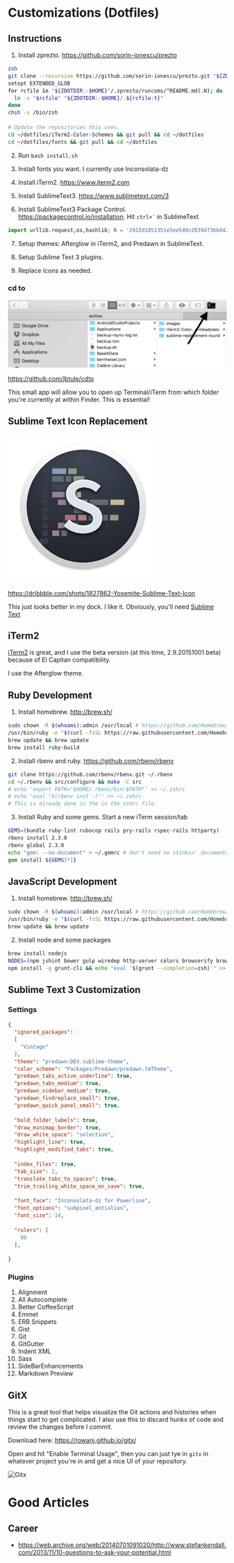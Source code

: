 # Customizations (Dotfiles)

## Instructions

1. Install zprezto. https://github.com/sorin-ionescu/prezto
  ```bash
  zsh
  git clone --recursive https://github.com/sorin-ionescu/prezto.git "${ZDOTDIR:-$HOME}/.zprezto"
  setopt EXTENDED_GLOB
  for rcfile in "${ZDOTDIR:-$HOME}"/.zprezto/runcoms/^README.md(.N); do
    ln -s "$rcfile" "${ZDOTDIR:-$HOME}/.${rcfile:t}"
  done
  chsh -s /bin/zsh

  # Update the repositories this uses.
  cd ~/dotfiles/iTerm2-Color-Schemes && git pull && cd ~/dotfiles
  cd ~/dotfiles/fonts && git pull && cd ~/dotfiles
  ```

2. Run `bash install.sh`

3. Install fonts you want. I currently use Inconsolata-dz

4. Install iTerm2. https://www.iterm2.com

5. Install SublimeText3. https://www.sublimetext.com/3

6. Install SublimeText3 Package Control. https://packagecontrol.io/installation. Hit `` ctrl+` `` in SublimeText
  ```python
  import urllib.request,os,hashlib; h = '2915d1851351e5ee549c20394736b442' + '8bc59f460fa1548d1514676163dafc88'; pf = 'Package Control.sublime-package'; ipp = sublime.installed_packages_path(); urllib.request.install_opener( urllib.request.build_opener( urllib.request.ProxyHandler()) ); by = urllib.request.urlopen( 'http://packagecontrol.io/' + pf.replace(' ', '%20')).read(); dh = hashlib.sha256(by).hexdigest(); print('Error validating download (got %s instead of %s), please try manual install' % (dh, h)) if dh != h else open(os.path.join( ipp, pf), 'wb' ).write(by)
  ```

7. Setup themes: Afterglow in iTerm2, and Predawn in SublimeText.

8. Setup Sublime Text 3 plugins.

9. Replace icons as needed.

### cd to
![cd to Finder app](images/cd_to.png)

https://github.com/jbtule/cdto

This small app will allow you to open up Terminal/iTerm from which folder you're currently at within Finder. This is essential!

## Sublime Text Icon Replacement
![Sublime Text Icon](images/sublime_text_icon.png)

https://dribbble.com/shots/1827862-Yosemite-Sublime-Text-Icon

This just looks better in my dock. I like it.
Obviously, you'll need [Sublime Text](www.sublimetext.com/3)

## iTerm2
[iTerm2](https://iterm2.com/downloads.html) is great, and I use the beta version (at this time, 2.9.20151001 beta) because of El Capitan compatibility.

I use the Afterglow theme.

## Ruby Development

1. Install homebrew. http://brew.sh/
  ```bash
  sudo chown -R $(whoami):admin /usr/local # https://github.com/Homebrew/homebrew/blob/master/share/doc/homebrew/El_Capitan_and_Homebrew.md
  /usr/bin/ruby -e "$(curl -fsSL https://raw.githubusercontent.com/Homebrew/install/master/install)"
  brew update && brew update
  brew install ruby-build
  ```

2. Install rbenv and ruby. https://github.com/rbenv/rbenv
  ```bash
  git clone https://github.com/rbenv/rbenv.git ~/.rbenv
  cd ~/.rbenv && src/configure && make -C src
  # echo 'export PATH="$HOME/.rbenv/bin:$PATH"' >> ~/.zshrc
  # echo 'eval "$(rbenv init -)"' >> ~/.zshrc
  # This is already done in the in the zshrc file.
  ```

3. Install Ruby and some gems. Start a new iTerm session/tab
  ```bash
  GEMS=(bundle ruby-lint rubocop rails pry-rails rspec-rails httparty)
  rbenv install 2.3.0
  rbenv global 2.3.0
  echo "gem: --no-document" > ~/.gemrc # don't need no stinkin' documentation
  gem install ${GEMS[*]}
  ```

## JavaScript Development
1. Install homebrew. http://brew.sh/

  ```bash
  sudo chown -R $(whoami):admin /usr/local # https://github.com/Homebrew/homebrew/blob/master/share/doc/homebrew/El_Capitan_and_Homebrew.md
  /usr/bin/ruby -e "$(curl -fsSL https://raw.githubusercontent.com/Homebrew/install/master/install)"
  brew update && brew update
  ```

2. Install node and some packages

  ```bash
  brew install nodejs
  NODES=(npm jshint bower gulp wiredep http-server colors browserify browser-sync yo)
  npm install -g grunt-cli && echo "eval '$(grunt --completion=zsh)'" >> ~/.zshrc
  ```

## Sublime Text 3 Customization
### Settings
```json
{
  "ignored_packages":
  [
    "Vintage"
  ],
  "theme": "predawn-DEV.sublime-theme",
  "color_scheme": "Packages/Predawn/predawn.tmTheme",
  "predawn_tabs_active_underline": true,
  "predawn_tabs_medium": true,
  "predawn_sidebar_medium": true,
  "predawn_findreplace_small": true,
  "predawn_quick_panel_small": true,

  "bold_folder_labels": true,
  "draw_minimap_border": true,
  "draw_white_space": "selection",
  "highlight_line": true,
  "highlight_modified_tabs": true,
  
  "index_files": true,
  "tab_size": 2,
  "translate_tabs_to_spaces": true,
  "trim_trailing_white_space_on_save": true,

  "font_face": "Inconsolata-dz for Powerline",
  "font_options": "subpixel_antialias",
  "font_size": 14,

  "rulers": [
    80
  ],

}
```

### Plugins
1. Alignment
2. All Autocomplete
3. Better CoffeeScript
4. Emmet
5. ERB Snippets
6. Gist
7. Git
8. GitGutter
9. Indent XML
10. Sass
11. SideBarEnhancements
12. Markdown Preview


## GitX
This is a great tool that helps visualize the Git actions and histories when things start to get complicated. I also use this to discard hunks of code and review the changes before I commit.

Download here: https://rowanj.github.io/gitx/

Open and hit "Enable Terminal Usage", then you can just tye in `gitx` in whatever project you're in and get a nice UI of your repository.

![Gitx](https://rowanj.github.io/gitx/images/screenshots/GitX-dev-repo_window.png)

# Good Articles

## Career
- https://web.archive.org/web/20140701091020/http://www.stefankendall.com/2013/11/10-questions-to-ask-your-potential.html
